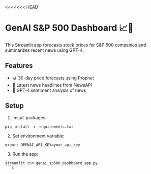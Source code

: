 <<<<<<< HEAD
# GenAI S&P 500 Dashboard 📈🤖

This Streamlit app forecasts stock prices for S&P 500 companies and summarizes recent news using GPT-4.

## Features
- 📊 30-day price forecasts using Prophet
- 📰 Latest news headlines from NewsAPI
- 🤖 GPT-4 sentiment analysis of news

## Setup

1. Install packages:
```
pip install -r requirements.txt
```

2. Set environment variable:
```
export OPENAI_API_KEY=your_api_key
```

3. Run the app:
```
streamlit run genai_sp500_dashboard_app.py
```c
